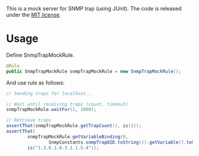 This is a mock server for SNMP trap (using JUnit).  The code is released under the [MIT license](http://www.opensource.org/licenses/mit-license.php).


Usage
=====

Define SnmpTrapMockRule.

```java
@Rule
public SnmpTrapMockRule snmpTrapMockRule = new SnmpTrapMockRule();
```

And use rule as follows:

```java
// Sending traps for localhost...

// Wait until receiving traps (count, timeout)
snmpTrapMockRule.waitFor(1, 1000);

// Retrieve traps
assertThat(snmpTrapMockRule.getTrapCount(), is(1));
assertThat(
        snmpTrapMockRule.getVariableBinding(0,
                SnmpConstants.snmpTrapOID.toString()).getVariable().toString(),
        is("1.3.6.1.6.3.1.1.5.4"));
```
